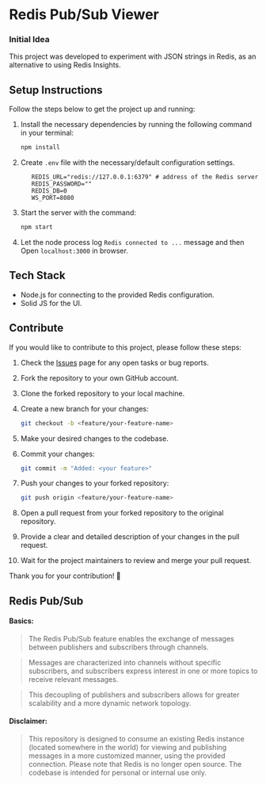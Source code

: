 # Redis Pub/Sub Viewer

### Initial Idea

This project was developed to experiment with JSON strings in Redis, as an alternative to using Redis Insights.

## Setup Instructions

Follow the steps below to get the project up and running:

1. Install the necessary dependencies by running the following command in your terminal:

   ```bash
   npm install
   ```

2. Create `.env` file with the necessary/default configuration settings.

   ```.env
      REDIS_URL="redis://127.0.0.1:6379" # address of the Redis server
      REDIS_PASSWORD=""
      REDIS_DB=0
      WS_PORT=8080
   ```

3. Start the server with the command:

   ```bash
   npm start
   ```

4. Let the node process log `Redis connected to ...` message and then Open `localhost:3000` in browser.

## Tech Stack

- Node.js for connecting to the provided Redis configuration.
- Solid JS for the UI.

## Contribute

If you would like to contribute to this project, please follow these steps:

1. Check the [Issues](https://github.com/Sharanam/redis-pub-sub-handler/issues) page for any open tasks or bug reports.

2. Fork the repository to your own GitHub account.

3. Clone the forked repository to your local machine.

4. Create a new branch for your changes:

   ```bash
   git checkout -b <feature/your-feature-name>
   ```

5. Make your desired changes to the codebase.

6. Commit your changes:

   ```bash
   git commit -m "Added: <your feature>"
   ```

7. Push your changes to your forked repository:

   ```bash
   git push origin <feature/your-feature-name>
   ```

8. Open a pull request from your forked repository to the original repository.

9. Provide a clear and detailed description of your changes in the pull request.

10. Wait for the project maintainers to review and merge your pull request.

Thank you for your contribution! 💖

## Redis Pub/Sub

#### Basics:

> The Redis Pub/Sub feature enables the exchange of messages between publishers and subscribers through channels.

> Messages are characterized into channels without specific subscribers, and subscribers express interest in one or more topics to receive relevant messages.

> This decoupling of publishers and subscribers allows for greater scalability and a more dynamic network topology.

#### Disclaimer:

> This repository is designed to consume an existing Redis instance (located somewhere in the world) for viewing and publishing messages in a more customized manner, using the provided connection. Please note that Redis is no longer open source. The codebase is intended for personal or internal use only.
